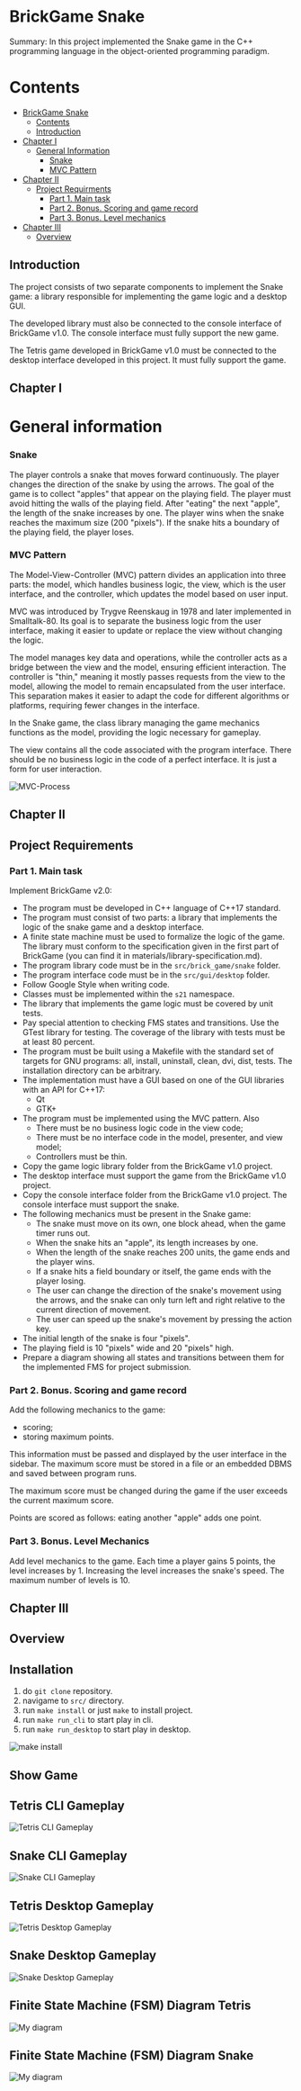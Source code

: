 # BrickGame Snake
Summary: In this project implemented the Snake game in the C++ programming language in the object-oriented programming paradigm.

# Contents

- [BrickGame Snake](#brickgame-snake)
  - [Contents](#contents)
  - [Introduction](#introduction)
- [Chapter I](#chapter-i)
  - [General Information](#general-information)
    - [Snake](#snake)
    - [MVC Pattern](#mvc-pattern)
- [Chapter II](#chapter-ii)
  - [Project Requirments](#project-requirements)
    - [Part 1. Main task](#part-1-main-task)
    - [Part 2. Bonus. Scoring and game record](#part-2-bonus-scoring-and-game-record)
    - [Part 3. Bonus. Level mechanics](#part-3-bonus-level-mechanics)
- [Chapter III](#chapter-iii)
  - [Overview](#overview)
## Introduction

The project consists of two separate components to implement the Snake game: a library responsible for implementing the game logic and a desktop GUI.

The developed library must also be connected to the console interface of BrickGame v1.0. The console interface must fully support the new game.

The Tetris game developed in BrickGame v1.0 must be connected to the desktop interface developed in this project. It must fully support the game.

## Chapter I 
# General information

### Snake

The player controls a snake that moves forward continuously. The player changes the direction of the snake by using the arrows. The goal of the game is to collect "apples" that appear on the playing field. The player must avoid hitting the walls of the playing field. After "eating" the next "apple", the length of the snake increases by one. The player wins when the snake reaches the maximum size (200 "pixels"). If the snake hits a boundary of the playing field, the player loses.

### MVC Pattern

The Model-View-Controller (MVC) pattern divides an application into three parts: the model, which handles business logic, the view, which is the user interface, and the controller, which updates the model based on user input.

MVC was introduced by Trygve Reenskaug in 1978 and later implemented in Smalltalk-80. Its goal is to separate the business logic from the user interface, making it easier to update or replace the view without changing the logic.

The model manages key data and operations, while the controller acts as a bridge between the view and the model, ensuring efficient interaction. The controller is "thin," meaning it mostly passes requests from the view to the model, allowing the model to remain encapsulated from the user interface. This separation makes it easier to adapt the code for different algorithms or platforms, requiring fewer changes in the interface.

In the Snake game, the class library managing the game mechanics functions as the model, providing the logic necessary for gameplay.

The view contains all the code associated with the program interface. There should be no business logic in the code of a perfect interface. It is just a form for user interaction.

![MVC-Process](misc/images/MVC-Process.png)

## Chapter II 
## Project Requirements

### Part 1. Main task

Implement BrickGame v2.0:

- The program must be developed in C++ language of C++17 standard.
- The program must consist of two parts: a library that implements the logic of the snake game and a desktop interface.
- A finite state machine must be used to formalize the logic of the game.
 The library must conform to the specification given in the first part of BrickGame (you can find it in materials/library-specification.md).
- The program library code must be in the `src/brick_game/snake` folder.
- The program interface code must be in the `src/gui/desktop` folder.
- Follow Google Style when writing code.
- Classes must be implemented within the `s21` namespace.
- The library that implements the game logic must be covered by unit tests. 
- Pay special attention to checking FMS states and transitions. Use the GTest library for testing. The coverage of the library with tests must be at least 80 percent.
- The program must be built using a Makefile with the standard set of targets for GNU programs: all, install, uninstall, clean, dvi, dist, tests. The installation directory can be arbitrary.
- The implementation must have a GUI based on one of the GUI libraries with an API for C++17:
  - Qt
  - GTK+
- The program must be implemented using the MVC pattern. Also 
  - There must be no business logic code in the view code;
  - There must be no interface code in the model, presenter, and view model;
  - Controllers must be thin.
- Copy the game logic library folder from the BrickGame v1.0 project.
- The desktop interface must support the game from the BrickGame v1.0 project.
- Copy the console interface folder from the BrickGame v1.0 project.
The console interface must support the snake.
- The following mechanics must be present in the Snake game:
  - The snake must move on its own, one block ahead, when the game timer runs out.
  - When the snake hits an "apple", its length increases by one.
  - When the length of the snake reaches 200 units, the game ends and the player wins.
  - If a snake hits a field boundary or itself, the game ends with the player losing.
  - The user can change the direction of the snake's movement using the arrows, and the snake can only turn left and right relative to the current direction of movement.
  - The user can speed up the snake's movement by pressing the action key.
- The initial length of the snake is four "pixels".
- The playing field is 10 "pixels" wide and 20 "pixels" high.
- Prepare a diagram showing all states and transitions between them for the implemented FMS for project submission.

### Part 2. Bonus. Scoring and game record

Add the following mechanics to the game:

- scoring;
- storing maximum points.

This information must be passed and displayed by the user interface in the sidebar. The maximum score must be stored in a file or an embedded DBMS and saved between program runs.

The maximum score must be changed during the game if the user exceeds the current maximum score.

Points are scored as follows: eating another "apple" adds one point.

### Part 3. Bonus. Level Mechanics

Add level mechanics to the game. Each time a player gains 5 points, the level increases by 1. Increasing the level increases the snake's speed. The maximum number of levels is 10.

## Chapter III
## Overview

## Installation

1) do `git clone` repository.
2) navigame to `src/` directory.
3) run `make install` or just `make` to install project.
4) run `make run_cli` to start play in cli.
5) run `make run_desktop` to start play in desktop.

![make install](src/dvi/media/install_cli_run.gif)

## Show Game

## Tetris CLI Gameplay

![Tetris CLI Gameplay](src/dvi/media/tetris_cli.gif)

## Snake CLI Gameplay

![Snake CLI Gameplay](src/dvi/media/snake_cli.gif)

## Tetris Desktop Gameplay

![Tetris Desktop Gameplay](src/dvi/media/tetris_desktop.gif)

## Snake Desktop Gameplay

![Snake Desktop Gameplay](src/dvi/media/snake_desktop.gif)


## Finite State Machine (FSM) Diagram Tetris

![My diagram](src/dvi/media/fsm_tetris.png)

## Finite State Machine (FSM) Diagram Snake

![My diagram](src/dvi/media/fsm_snake.png)